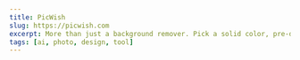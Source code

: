 ```yaml
---
title: PicWish
slug: https://picwish.com
excerpt: More than just a background remover. Pick a solid color, pre-designed template, or go with a customized background.
tags: [ai, photo, design, tool]
---
```

